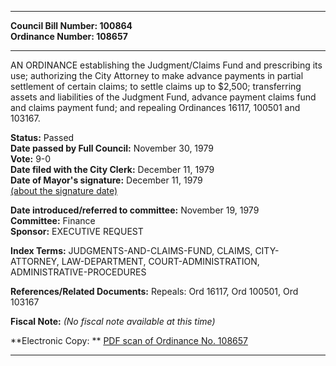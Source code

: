 * * * * *  
  
**Council Bill Number: [](#h0)[](#h2)100864**   
**Ordinance Number: 108657**  
  
* * * * *  
  
AN ORDINANCE establishing the Judgment/Claims Fund and prescribing its use; authorizing the City Attorney to make advance payments in partial settlement of certain claims; to settle claims up to $2,500; transferring assets and liabilities of the Judgment Fund, advance payment claims fund and claims payment fund; and repealing Ordinances 16117, 100501 and 103167.  
  
**Status:** Passed   
**Date passed by Full Council:** November 30, 1979   
**Vote:** 9-0   
**Date filed with the City Clerk:** December 11, 1979   
**Date of Mayor's signature:** December 11, 1979   
[(about the signature date)](/~public/approvaldate.htm)   
  
  
**Date introduced/referred to committee:** November 19, 1979   
**Committee:** Finance   
**Sponsor:** EXECUTIVE REQUEST   
  
**Index Terms:** JUDGMENTS-AND-CLAIMS-FUND, CLAIMS, CITY-ATTORNEY, LAW-DEPARTMENT, COURT-ADMINISTRATION, ADMINISTRATIVE-PROCEDURES  
  
**References/Related Documents:** Repeals: Ord 16117, Ord 100501, Ord 103167  
  
**Fiscal Note:** *(No fiscal note available at this time)*  
  
**Electronic Copy: ** [PDF scan of Ordinance No. 108657](/~archives/Ordinances/Ord_108657.pdf)  
  
* * * * *  
